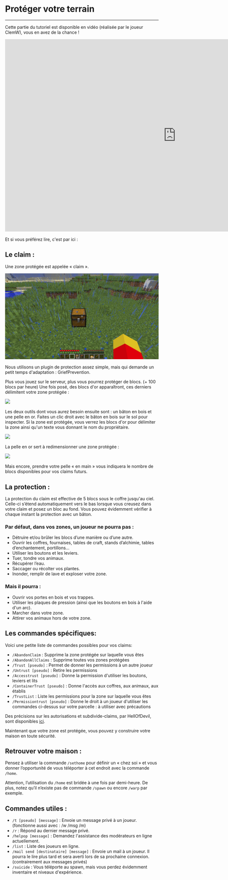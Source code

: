# Protéger votre terrain

-----

Cette partie du tutoriel est disponible en vidéo \(réalisée par le joueur ClemW\), vous en avez de la chance !

<iframe width="1120" height="630"
  src="https://www.youtube.com/embed/R3DS8IT8Cio" frameborder="0"
  allow="encrypted-media"
  allowfullscreen>
</iframe>

Et si vous préférez lire, c'est par ici :

## Le claim :

Une zone protégée est appelée « claim ».

![](../.vuepress/assets/claim1.jpg)

Nous utilisons un plugin de protection assez simple, mais qui demande un petit temps d'adaptation : GriefPrevention.

Plus vous jouez sur le serveur, plus vous pourrez protéger de blocs. \(+ 100 blocs par heure\) Une fois posé, des blocs d'or apparaîtront, ces derniers délimitent votre zone protégée :

![](https://play-mc.fr/img/guide/claim2.jpg)

Les deux outils dont vous aurez besoin ensuite sont : un bâton en bois et une pelle en or. Faites un clic droit avec le bâton en bois sur le sol pour inspecter. Si la zone est protégée, vous verrez les blocs d'or pour délimiter la zone ainsi qu'un texte vous donnant le nom du propriétaire.

![](https://play-mc.fr/img/guide/claim3.jpg)

La pelle en or sert à redimensionner une zone protégée :

![](https://play-mc.fr/img/guide/claim4.jpg)

Mais encore, prendre votre pelle « en main » vous indiquera le nombre de blocs disponibles pour vos claims futurs.

## La protection :

La protection du claim est effective de 5 blocs sous le coffre jusqu'au ciel. Celle-ci s’étend automatiquement vers le bas lorsque vous creusez dans votre claim et posez un bloc au fond. Vous pouvez évidemment vérifier à chaque instant la protection avec un bâton.

### Par défaut, dans vos zones, un joueur ne pourra pas :

* Détruire et/ou brûler les blocs d’une manière ou d’une autre.
* Ouvrir les coffres, fournaises, tables de craft, stands d’alchimie, tables d’enchantement, portillons…
* Utiliser les boutons et les leviers.
* Tuer, tondre vos animaux.
* Récupérer l’eau.
* Saccager ou récolter vos plantes.
* Inonder, remplir de lave et exploser votre zone.

### Mais il pourra :

* Ouvrir vos portes en bois et vos trappes.
* Utiliser les plaques de pression \(ainsi que les boutons en bois à l'aide d'un arc\).
* Marcher dans votre zone.
* Attirer vos animaux hors de votre zone.

## Les commandes spécifiques:

Voici une petite liste de commandes possibles pour vos claims:

* `/AbandonClaim` : Supprime la zone protégée sur laquelle vous êtes 
* `/AbandonAllClaims` : Supprime toutes vos zones protégées 
* `/Trust [pseudo]` : Permet de donner les permissions à un autre joueur 
* `/Untrust [pseudo]` : Retire les permissions 
* `/Accesstrust [pseudo]` : Donne la permission d'utiliser les boutons, leviers et lits 
* `/ContainerTrust [pseudo]` : Donne l'accès aux coffres, aux animaux, aux établis 
* `/TrustList` : Liste les permissions pour la zone sur laquelle vous êtes 
* `/Permissiontrust [pseudo]` : Donne le droit à un joueur d'utiliser les commandes ci-dessus sur votre parcelle : à utiliser avec précautions

Des précisions sur les autorisations et subdivide-claims, par HellOfDevil, sont disponibles [ici](https://play-mc.fr/forum/d/147-digressions-sur-les-claims-et-sous-claims).

Maintenant que votre zone est protégée, vous pouvez y construire votre maison en toute sécurité.

## Retrouver votre maison :

Pensez à utiliser la commande `/sethome` pour définir un « chez soi » et vous donner l’opportunité de vous téléporter à cet endroit avec la commande `/home`.

Attention, l’utilisation du `/home` est bridée à une fois par demi-heure. De plus, notez qu’il n’existe pas de commande `/spawn` ou encore `/warp` par exemple.

## Commandes utiles :

* `/t [pseudo] [message]` : Envoie un message privé à un joueur. \(fonctionne aussi avec : /w /msg /m\) 
* `/r` : Répond au dernier message privé. 
* `/helpop [message]` : Demandez l'assistance des modérateurs en ligne actuellement. 
* `/list` : Liste des joueurs en ligne. 
* `/mail send [destinataire] [message]` : Envoie un mail à un joueur. Il pourra le lire plus tard et sera averti lors de sa prochaine connexion. \(contrairement aux messages privés\) 
* `/suicide` : Vous téléporte au spawn, mais vous perdez évidemment inventaire et niveaux d'expérience.


